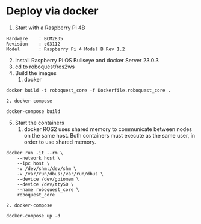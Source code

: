 # Deploy via docker

1. Start with a Raspberry Pi 4B
```
Hardware    : BCM2835
Revision    : c03112
Model       : Raspberry Pi 4 Model B Rev 1.2
```
2. Install Raspberry Pi OS Bullseye and docker Server 23.0.3
3. cd to roboquest/ros2ws
4. Build the images
    1. docker
```
docker build -t roboquest_core -f Dockerfile.roboquest_core .
```
    2. docker-compose
```
docker-compose build
```
5. Start the containers
    1. docker
    ROS2 uses shared memory to communicate between nodes on the same host. Both
    containers must execute as the same user, in order to use shared memory.

```
docker run -it --rm \
    --network host \
    --ipc host \
    -v /dev/shm:/dev/shm \
    -v /var/run/dbus:/var/run/dbus \
    --device /dev/gpiomem \
    --device /dev/ttyS0 \
    --name roboquest_core \
    roboquest_core
```
    2. docker-compose
```
docker-compose up -d
```
